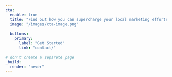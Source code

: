 ```yaml
---
cta:
  enable: true
  title: "Find out how you can supercharge your local marketing efforts."
  image: "/images/cta-image.png"
  
  buttons:
    primary:
      label: "Get Started"
      link: "contact/"

# don't create a separete page
_build:
  render: "never"
---
```

